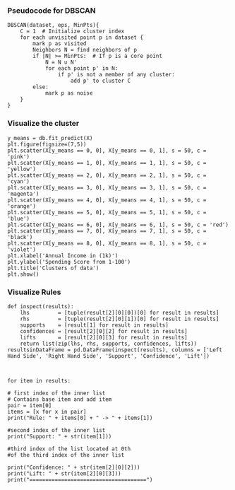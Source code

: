 ### Pseudocode for DBSCAN
    DBSCAN(dataset, eps, MinPts){
        C = 1  # Initialize cluster index
        for each unvisited point p in dataset {
            mark p as visited
            Neighbors N = find neighbors of p
            if |N| >= MinPts:  # If p is a core point
                N = N ∪ N'
                for each point p' in N:
                    if p' is not a member of any cluster:
                        add p' to cluster C
            else:
                mark p as noise
        }
    }


### Visualize the cluster
    y_means = db.fit_predict(X)
    plt.figure(figsize=(7,5))
    plt.scatter(X[y_means == 0, 0], X[y_means == 0, 1], s = 50, c = 'pink')
    plt.scatter(X[y_means == 1, 0], X[y_means == 1, 1], s = 50, c = 'yellow')
    plt.scatter(X[y_means == 2, 0], X[y_means == 2, 1], s = 50, c = 'cyan')
    plt.scatter(X[y_means == 3, 0], X[y_means == 3, 1], s = 50, c = 'magenta')
    plt.scatter(X[y_means == 4, 0], X[y_means == 4, 1], s = 50, c = 'orange')
    plt.scatter(X[y_means == 5, 0], X[y_means == 5, 1], s = 50, c = 'blue')
    plt.scatter(X[y_means == 6, 0], X[y_means == 6, 1], s = 50, c = 'red')
    plt.scatter(X[y_means == 7, 0], X[y_means == 7, 1], s = 50, c = 'black')
    plt.scatter(X[y_means == 8, 0], X[y_means == 8, 1], s = 50, c = 'violet')
    plt.xlabel('Annual Income in (1k)')
    plt.ylabel('Spending Score from 1-100')
    plt.title('Clusters of data')
    plt.show()


### Visualize Rules
    def inspect(results):
        lhs         = [tuple(result[2][0][0])[0] for result in results]
        rhs         = [tuple(result[2][0][1])[0] for result in results]
        supports    = [result[1] for result in results]
        confidences = [result[2][0][2] for result in results]
        lifts       = [result[2][0][3] for result in results]
        return list(zip(lhs, rhs, supports, confidences, lifts))
    resultsinDataFrame = pd.DataFrame(inspect(results), columns = ['Left Hand Side', 'Right Hand Side', 'Support', 'Confidence', 'Lift'])



    for item in results:

    # first index of the inner list
    # Contains base item and add item
    pair = item[0] 
    items = [x for x in pair]
    print("Rule: " + items[0] + " -> " + items[1])

    #second index of the inner list
    print("Support: " + str(item[1]))

    #third index of the list located at 0th
    #of the third index of the inner list

    print("Confidence: " + str(item[2][0][2]))
    print("Lift: " + str(item[2][0][3]))
    print("=====================================")
